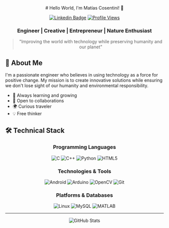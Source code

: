 <div align="center">
  # Hello World, I'm Matías Cosentini! 👋
  
  [![Linkedin Badge](https://img.shields.io/badge/-Matías_Cosentini-blue?style=flat-square&logo=Linkedin&logoColor=white&link=https://linkedin.com/in/humbertomatiascosentini)](https://linkedin.com/in/humbertomatiascosentini)
  [![Profile Views](https://komarev.com/ghpvc/?username=hmcosentini&label=Profile%20views&color=0e75b6&style=flat-square)](https://github.com/hmcosentini)

  ### Engineer | Creative | Entrepreneur | Nature Enthusiast

  > "Improving the world with technology while preserving humanity and our planet"
</div>

## 🚀 About Me

I'm a passionate engineer who believes in using technology as a force for positive change. My mission is to create innovative solutions while ensuring we don't lose sight of our humanity and environmental responsibility.

- 🌱 Always learning and growing
- 🤝 Open to collaborations
- 🌍 Curious traveler
- 💡 Free thinker

## 🛠️ Technical Stack

<div align="center">

### Programming Languages
![C](https://img.shields.io/badge/-C-A8B9CC?style=flat-square&logo=c&logoColor=white)
![C++](https://img.shields.io/badge/-C++-00599C?style=flat-square&logo=cplusplus&logoColor=white)
![Python](https://img.shields.io/badge/-Python-3776AB?style=flat-square&logo=python&logoColor=white)
![HTML5](https://img.shields.io/badge/-HTML5-E34F26?style=flat-square&logo=html5&logoColor=white)

### Technologies & Tools
![Android](https://img.shields.io/badge/-Android-3DDC84?style=flat-square&logo=android&logoColor=white)
![Arduino](https://img.shields.io/badge/-Arduino-00979D?style=flat-square&logo=arduino&logoColor=white)
![OpenCV](https://img.shields.io/badge/-OpenCV-5C3EE8?style=flat-square&logo=opencv&logoColor=white)
![Git](https://img.shields.io/badge/-Git-F05032?style=flat-square&logo=git&logoColor=white)

### Platforms & Databases
![Linux](https://img.shields.io/badge/-Linux-FCC624?style=flat-square&logo=linux&logoColor=black)
![MySQL](https://img.shields.io/badge/-MySQL-4479A1?style=flat-square&logo=mysql&logoColor=white)
![MATLAB](https://img.shields.io/badge/-MATLAB-0076A8?style=flat-square&logo=mathworks&logoColor=white)

</div>

---

<div align="center">
  <img src="https://github-readme-stats.vercel.app/api?username=hmcosentini&show_icons=true&theme=radical" alt="GitHub Stats" />
</div>
